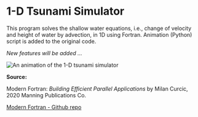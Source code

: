 # 1-D Tsunami Simulator

This program solves the shallow water equations, i.e., change of velocity and height of water by advection, in 1D using Fortran.
Animation (Python) script is added to the original code.

*New features will be added ...*

![An animation of the 1-D tsunami simulator](https://github.com/cctutum/Tsunami_1D/blob/main/tsunami.gif)

**Source:** 

Modern Fortran: *Building Efficient Parallel Applications*
by Milan Curcic, 2020 Manning Publications Co.

[Modern Fortran - Github repo](https://github.com/modern-fortran/tsunami)
